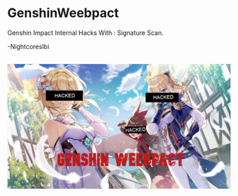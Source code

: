 # GenshinWeebpact
Genshin Impact Internal Hacks
With : Signature Scan.

-Nightcoreslbi

<br>![test](https://raw.githubusercontent.com/Afdul2021/GenshinWeebpact/main/Shiranai.jpg)
